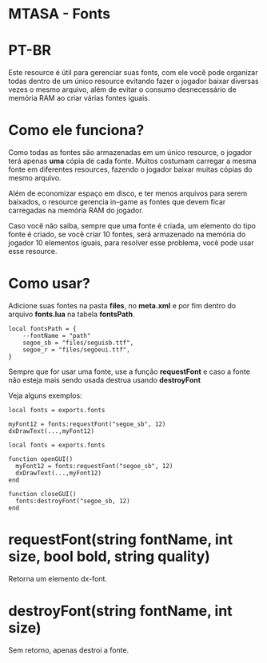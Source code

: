 # MTASA - Fonts

# PT-BR

Este resource é útil para gerenciar suas fonts, com ele você pode organizar todas dentro de um único resource evitando fazer o jogador baixar diversas vezes o mesmo arquivo, além de evitar o consumo desnecessário de memória RAM ao criar várias fontes iguais.

# Como ele funciona?
Como todas as fontes são armazenadas em um único resource, o jogador terá apenas **uma** cópia de cada fonte. 
Muitos costumam carregar a mesma fonte em diferentes resources, fazendo o jogador baixar muitas cópias do mesmo arquivo.

Além de economizar espaço em disco, e ter menos arquivos para serem baixados, o resource gerencia in-game as fontes que devem ficar carregadas na memória RAM do jogador.

Caso você não saiba, sempre que uma fonte é criada, um elemento do tipo fonte é criado, se você criar 10 fontes, será armazenado na memória do jogador 10 elementos iguais, para resolver esse problema, você pode usar esse resource.

# Como usar?

Adicione suas fontes na pasta **files**, no **meta.xml** e por fim dentro do arquivo **fonts.lua** na tabela **fontsPath**.
```
local fontsPath = {
    --fontName = "path"
    segoe_sb = "files/seguisb.ttf",
    segoe_r = "files/segoeui.ttf",
}
```

Sempre que for usar uma fonte, use a função **requestFont** e caso a fonte não esteja mais sendo usada destrua usando **destroyFont**

Veja alguns exemplos:
```
local fonts = exports.fonts

myFont12 = fonts:requestFont("segoe_sb", 12)
dxDrawText(...,myFont12)
```

```
local fonts = exports.fonts

function openGUI()
  myFont12 = fonts:requestFont("segoe_sb", 12)
  dxDrawText(...,myFont12)
end

function closeGUI()
  fonts:destroyFont("segoe_sb, 12)
end
```

# requestFont(string fontName, int size, bool bold, string quality)
Retorna um elemento dx-font.

# destroyFont(string fontName, int size)
Sem retorno, apenas destroi a fonte.
